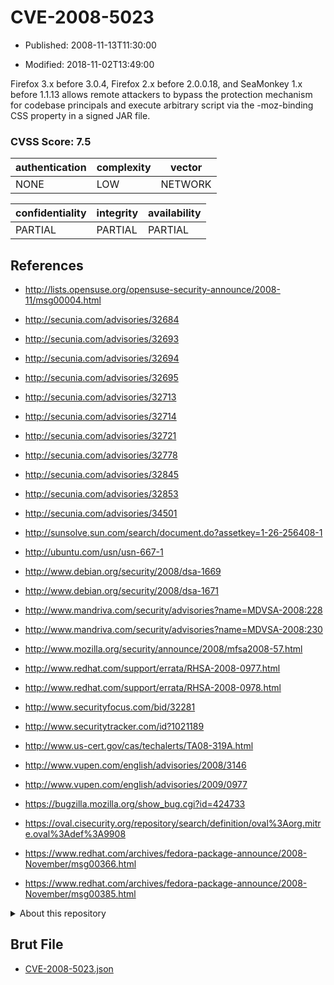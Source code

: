 # CVE-2008-5023

- Published: 2008-11-13T11:30:00

- Modified: 2018-11-02T13:49:00

Firefox 3.x before 3.0.4, Firefox 2.x before 2.0.0.18, and SeaMonkey 1.x before 1.1.13 allows remote attackers to bypass the protection mechanism for codebase principals and execute arbitrary script via the -moz-binding CSS property in a signed JAR file.

### CVSS Score: **7.5**

| authentication | complexity | vector |
| --- | --- | --- |
| NONE | LOW | NETWORK |

| confidentiality | integrity | availability |
| --- | --- | --- |
| PARTIAL | PARTIAL | PARTIAL |

## References

* http://lists.opensuse.org/opensuse-security-announce/2008-11/msg00004.html

* http://secunia.com/advisories/32684

* http://secunia.com/advisories/32693

* http://secunia.com/advisories/32694

* http://secunia.com/advisories/32695

* http://secunia.com/advisories/32713

* http://secunia.com/advisories/32714

* http://secunia.com/advisories/32721

* http://secunia.com/advisories/32778

* http://secunia.com/advisories/32845

* http://secunia.com/advisories/32853

* http://secunia.com/advisories/34501

* http://sunsolve.sun.com/search/document.do?assetkey=1-26-256408-1

* http://ubuntu.com/usn/usn-667-1

* http://www.debian.org/security/2008/dsa-1669

* http://www.debian.org/security/2008/dsa-1671

* http://www.mandriva.com/security/advisories?name=MDVSA-2008:228

* http://www.mandriva.com/security/advisories?name=MDVSA-2008:230

* http://www.mozilla.org/security/announce/2008/mfsa2008-57.html

* http://www.redhat.com/support/errata/RHSA-2008-0977.html

* http://www.redhat.com/support/errata/RHSA-2008-0978.html

* http://www.securityfocus.com/bid/32281

* http://www.securitytracker.com/id?1021189

* http://www.us-cert.gov/cas/techalerts/TA08-319A.html

* http://www.vupen.com/english/advisories/2008/3146

* http://www.vupen.com/english/advisories/2009/0977

* https://bugzilla.mozilla.org/show_bug.cgi?id=424733

* https://oval.cisecurity.org/repository/search/definition/oval%3Aorg.mitre.oval%3Adef%3A9908

* https://www.redhat.com/archives/fedora-package-announce/2008-November/msg00366.html

* https://www.redhat.com/archives/fedora-package-announce/2008-November/msg00385.html

<details>
<summary>About this repository</summary> 

  This repository is part of the project [Live Hack CVE](https://github.com/Live-Hack-CVE). Main website can be found [www.live-hack.org](https://www.live-hack.org) 
  
  Made by [Sn0wAlice](https://github.com/Sn0wAlice) for the people that care about security and need to have a feed of the latest CVEs. Hope you enjoy it, don't forget to star the repo and follow me on [Twitter](https://twitter.com/Sn0wAlice) and [Github](https://github.com/Sn0wAlice). And that is my [personnal website](https://www.alice-snow.me/)

  - [Home Page](https://github.com/Live-Hack-CVE)
  - [Framework](https://github.com/Live-Hack-CVE/cve-framework)
  - [CVE database](https://github.com/Live-Hack-CVE/full_database)
  - [Changelog](https://github.com/Live-Hack-CVE/Changelog)
</details>

## Brut File

* [CVE-2008-5023.json](https://raw.githubusercontent.com/Live-Hack-CVE/full_database/main/cves/2008/CVE-2008-5023.json)


